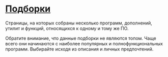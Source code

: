 # [Подборки](#compilations)

Страницы, на которых собраны несколько программ, дополнений, утилит и функций,
относящихся к одному и тому же ПО.

Обратите внимание, что данные подборки не являются топом. Чаще всего они
начинаются с наиболее популярных и полнофункциональных программ. Выбирайте
исходя из описания и личных предпочтений.